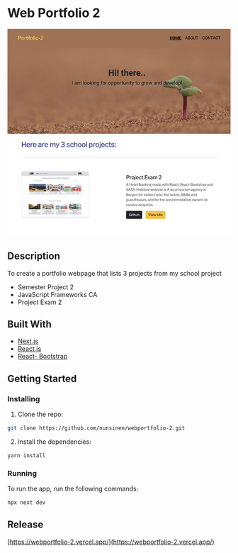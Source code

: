 # Web Portfolio 2

![image](./public/assets/images/Screenshot_webportfolio2.jpg)

## Description

To create a portfolio webpage that lists 3 projects from my school project

-   Semester Project 2
-   JavaScript Frameworks CA
-   Project Exam 2

## Built With

-   [Next.js](https://nextjs.org/docs/getting-started)
-   [React.js](https://reactjs.org/)
-   [React- Bootstrap](https://react-bootstrap.github.io/)

## Getting Started

### Installing

1. Clone the repo:

```bash
git clone https://github.com/nunsinee/webportfolio-2.git
```

2. Install the dependencies:

```
yarn install
```

### Running

To run the app, run the following commands:

```bash
npx next dev
```

## Release

[https://webportfolio-2.vercel.app/](https://webportfolio-2.vercel.app/)
